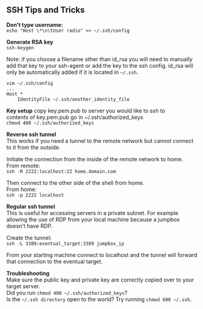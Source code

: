 SSH Tips and Tricks
-------------------

**Don't type username:**  
`echo "Host \*\n\tUser radio" >> ~/.ssh/config`  

**Generate RSA key**  
`ssh-keygen`  

Note: if you choose a filename other than id_rsa you will need to manually add that key to your ssh-agent or add the key to the ssh config. id_rsa will only be automatically added if it is located in `~/.ssh`.  
```
vim ~/.ssh/config
...
Host *
    IdentityFile ~/.ssh/another_identity_file
```

**Key setup**
copy key.pem.pub to server you would like to ssh to  
contents of key.pem.pub go in ~/.ssh/authorized_keys  
`chmod 400 ~/.ssh/authorized_keys`  

**Reverse ssh tunnel**  
This works if you need a tunnel to the remote network but cannot connect to it from the outside.  

Initiate the connection from the inside of the remote network to home.  
From remote:  
`ssh -R 2222:localhost:22 home.domain.com`  

Then connect to the other side of the shell from home.  
From home:  
`ssh -p 2222 localhost`  

**Regular ssh tunnel**  
This is useful for accessing servers in a private subnet. For example allowing the use of RDP from your local machine because a jumpbox doesn't have RDP.

Create the tunnel:  
`ssh -L 3389:eventual_target:3389 jumpbox_ip`

From your starting machine connect to localhost and the tunnel will forward that connection to the eventual target.  

**Troubleshooting**  
Make sure the public key and private key are correctly copied over to your target server.  
Did you run `chmod 400 ~/.ssh/authorized_keys`?  
Is the `~/.ssh directory` open to the world? Try running `chmod 600 ~/.ssh`.  
